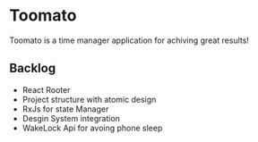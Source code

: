 # Toomato

Toomato is a time manager application for achiving great results!

## Backlog

- React Rooter
- Project structure with atomic design
- RxJs for state Manager
- Desgin System integration
- WakeLock Api for avoing phone sleep